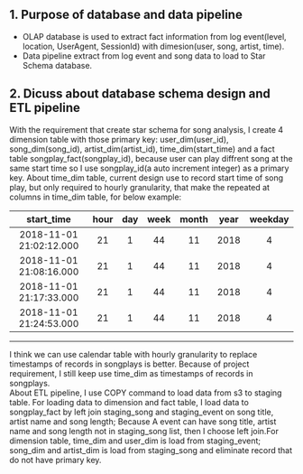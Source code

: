 ## 1. Purpose of database and data pipeline
- OLAP database is used to extract fact information from log event(level, location, UserAgent, SessionId) with dimesion(user, song, artist, time).
- Data pipeline extract from log event and song data to load to Star Schema database.
## 2. Dicuss about database schema design and ETL pipeline
 With the requirement that create star schema for song analysis, I create 4 dimension table with those primary key: user_dim(user_id), song_dim(song_id), artist_dim(artist_id), time_dim(start_time) and a fact table songplay_fact(songplay_id), because user can play diffrent song at the same start time so I use songplay_id(a auto increment integer) as a primary key. About time_dim table, current design use to record start time of song play, but only required to hourly granularity, that make the repeated at columns in time_dim table, for below example:

| start_time              | hour | day | week | month | year | weekday |
|:-----------------------:|:----:|:---:|:----:|:-----:|:----:|:-------:|
| 2018-11-01 21:02:12.000 | 21   | 1   | 44   | 11    | 2018 | 4       |
| 2018-11-01 21:08:16.000 | 21   | 1   | 44   | 11    | 2018 | 4       |
| 2018-11-01 21:17:33.000 | 21   | 1   | 44   | 11    | 2018 | 4       |
| 2018-11-01 21:24:53.000 | 21   | 1   | 44   | 11    | 2018 | 4       |
---
I think we can use calendar table with hourly granularity to replace timestamps of records in songplays is better. Because of project  requirement, I still keep use time_dim as timestamps of records in songplays.<br>
About ETL pipeline, I use COPY command to load data from s3 to staging table. For loading data to dimension and fact table, I load data to songplay_fact by left join staging_song and staging_event on song title, artist name and song length; Because A event can have song title, artist name and song length not in staging_song list, then I choose left join.For dimension table, time_dim and user_dim is load from staging_event; song_dim and artist_dim is load from staging_song and eliminate record that do not have primary key.